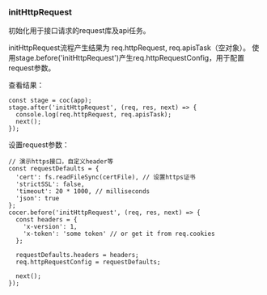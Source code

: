 ### initHttpRequest

初始化用于接口请求的request库及api任务。

initHttpRequest流程产生结果为 req.httpRequest, req.apisTask（空对象）。
使用stage.before('initHttpRequest')产生req.httpRequestConfig，用于配置request参数。

查看结果：
```
const stage = coc(app);
stage.after('initHttpRequest', (req, res, next) => {
  console.log(req.httpRequest, req.apisTask);
  next();
});
```

设置request参数：
```
// 演示https接口，自定义header等
const requestDefaults = {
  'cert': fs.readFileSync(certFile), // 设置https证书
  'strictSSL': false,
  'timeout': 20 * 1000, // milliseconds
  'json': true
};
cocer.before('initHttpRequest', (req, res, next) => {
  const headers = {
    'x-version': 1,
    'x-token': 'some token' // or get it from req.cookies
  };
  
  requestDefaults.headers = headers;
  req.httpRequestConfig = requestDefaults;

  next();
});
```